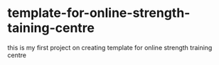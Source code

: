 # template-for-online-strength-taining-centre
this is my first project on creating template for online strength training centre
